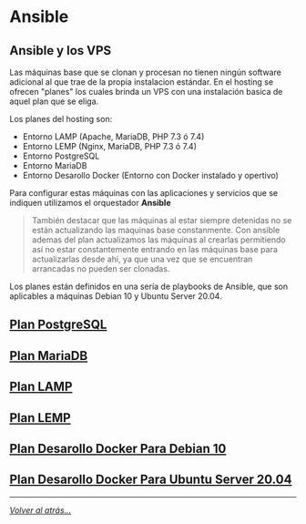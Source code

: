 # Ansible

## Ansible y los VPS

Las máquinas base que se clonan y procesan no tienen ningún software adicional al que trae de la propia instalacion estándar. En el hosting se ofrecen "planes" los cuales brinda un VPS con una instalación basica de aquel plan que se eliga.

Los planes del hosting son:

- Entorno LAMP (Apache, MariaDB, PHP 7.3 ó 7.4)
- Entorno LEMP (Nginx, MariaDB, PHP 7.3 ó 7.4)
- Entorno PostgreSQL
- Entorno MariaDB
- Entorno Desarollo Docker (Entorno con Docker instalado y opertivo)

Para configurar estas máquinas con las aplicaciones y servicios que se indiquen utilizamos el orquestador **Ansible**

> También destacar que las máquinas al estar siempre detenidas no se están actualizando las maquinas base constanmente. Con ansible ademas del plan actualizamos las máquinas al crearlas permitiendo así no estar constantemente entrando en las máquinas base para actualizarlas desde ahí, ya que una vez que se encuentran arrancadas no pueden ser clonadas.

Los planes están definidos en una sería de playbooks de Ansible, que son aplicables a máquinas Debian 10 y Ubuntu Server 20.04.

## [Plan PostgreSQL](postgresql.md)
## [Plan MariaDB](mariadb.md)
## [Plan LAMP](lamp.md)
## [Plan LEMP](lemp.md)
## [Plan Desarollo Docker Para Debian 10](dockerDebian.md) 
## [Plan Desarollo Docker Para Ubuntu Server 20.04](dockerUbuntu.md) 
________________________________________
*[Volver al atrás...](./oa.md)*
